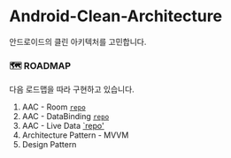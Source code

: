 # Android-Clean-Architecture
안드로이드의 클린 아키텍처를 고민합니다.

### 🗺 ROADMAP
다음 로드맵을 따라 구현하고 있습니다.
1. AAC - Room [`repo`](https://github.com/woongcheol/Android-Clean-Architecture-Room)
1. AAC - DataBinding [`repo`](https://github.com/woongcheol/Android-Clean-Architecture-DataBinding)
1. AAC - Live Data [`repo'](https://github.com/woongcheol/Android-Clean-Architecture-LiveData)
1. Architecture Pattern - MVVM
1. Design Pattern
